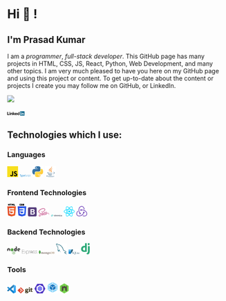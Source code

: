 
<!--
**prasad-kumar/prasad-kumar** is a ✨ _special_ ✨ repository because its `README.md` (this file) appears on your GitHub profile.

Here are some ideas to get you started:

- 🔭 I’m currently working on ...
- 🌱 I’m currently learning ...
- 👯 I’m looking to collaborate on ...
- 🤔 I’m looking for help with ...
- 💬 Ask me about ...
- 📫 How to reach me: ...
- 😄 Pronouns: ...
- ⚡ Fun fact: ...
-->

# Hi 👋 !

## I'm Prasad Kumar

I am a _programmer_, _full-stack developer_. This GitHub page has many projects in HTML, CSS, JS, React, Python, Web Development, and many other topics. I am very much pleased to have you here on my GitHub page and using this project or content. To get up-to-date about the content or projects I create you may follow me on GitHub, or LinkedIn.  

![](https://komarev.com/ghpvc/?username=k-prasad-kumar&color=green)

<div>
<a href="https://www.linkedin.com/in/prasad-kumar-a77650142/" target="_blank"><img src='./images/linkedin.svg' alt='LinkedIn' width="8%"></a>

## Technologies which I use:

### Languages

<div>
  <img src ="./images/javascript.svg" alt="JavaScript logo" width="5%" title='JavaScript'/>
  <img src ="./images/typescript.svg" alt="TypeScript logo" width="5%" title='TypeScript'/>
  <img src ="./images/python.svg" alt="Python logo" width="5%" title='Python'/>
  <img src ="./images/java-icon.svg" alt="Java logo" width="5%" title='Java'/>
<div> 

### Frontend Technologies

<div>
  <img src ="./images/html-5.svg" alt="HTML5 logo" width="4%" title='HTML5'/>
  <img src ="./images/css-3.svg" alt="CSS3 logo" width="4%" title='CSS3'/>
  <img src ="./images/bootstrap.svg" alt="Bootstrap logo" width="4%" title='Bootstrap'/>
  <img src ="./images/sass.svg" alt="Sass logo" width="5%" title='Sass'/>
  <img src ="./images/tailwindcss.svg" alt="Tailwindcss logo" width="5%" title='Tailwindcss'/>
  <img src ="./images/react.svg" alt="react logo" width="5%" title='React'/>
  <img src ="./images/redux.svg" alt="redux logo" width="5%" title='Redux'/>
<div> 

### Backend Technologies

<div>
  <img src ="./images/nodejs.svg" alt="Node logo" width="6%" title='Nodejs'/>
  <img src ="./images/express.svg" alt="express logo" width="7%" title='Express'/>
  <img src ="./images/mongodb.svg" alt="D3 logo" width="7%" title='MongoDB'/>
  <img src ="./images/mysql.svg" alt="mysql logo" width="5%" title='MYSQL'/>
  <img src ="./images/sqlite.svg" alt="sqlite logo" width="5%" title='sqlite'/>
  <img src ="./images/django.svg" alt="Django logo" width="4%" title='Django'/>
</div>

### Tools

<div>
  <img src ="./images/visual-studio-code.svg" alt="VS Code logo" width="4%" title='Visual Studio Code'/>
  <img src ="./images/git.svg" alt="Git logo" width="7%" title='Git'/>
  <img src ="./images/eslint.svg" alt="ESLint logo" width="5%" title='ESLint'/>
  <img src ="./images/webpack.svg" alt="Webpack logo" width="5%" title='Webpack'/>
  <img src ="./images/nodemon.svg" alt="Nodemon logo" width="4%" title='Nodemon'/> 
</div>
  
<!-- [![Top Langs](https://github-readme-stats.vercel.app/api/top-langs/?username=k-prasad-kumar&layout)](https://github.com/k-prasad-kumar/github-readme-stats) -->
  
 
